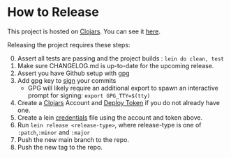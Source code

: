 # How to Release

This project is hosted on [Clojars][clojars].  You can see it [here][release-site].

Releasing the project requires these steps:

0. Assert all tests are passing and the project builds : `lein do clean, test`
1. Make sure CHANGELOG.md is up-to-date for the upcoming release.
2. Assert you have Github setup with [gpg](https://docs.github.com/en/authentication/managing-commit-signature-verification/adding-a-gpg-key-to-your-github-account)
3. Add gpg key to [sign](https://git-scm.com/book/en/v2/Git-Tools-Signing-Your-Work) your commits
   * GPG will likely require an additional export to spawn an interactive prompt for signing:
     ```export GPG_TTY=$(tty)```
4. Create a [Clojars][clojars] Account and [Deploy Token](https://github.com/clojars/clojars-web/wiki/Deploy-Tokens) if you do not already have one.
5. Create a lein [credentials](https://leiningen.org/deploy.html#gpg) file using the account and token above.
6. Run `lein release <release-type>`, where release-type is one of `:patch`,`:minor` and `:major`
7. Push the new main branch to the repo.
8. Push the new tag to the repo.

[clojars]: https://clojars.org
[release-site]: https://clojars.org/com.cerner/clara-rules

